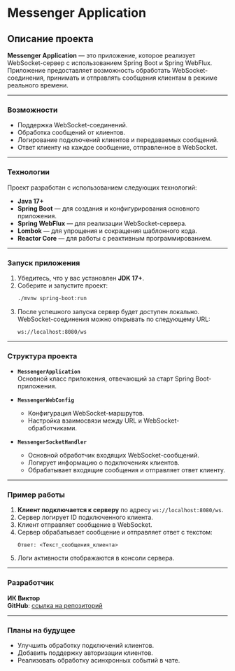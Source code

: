 # Messenger Application

## Описание проекта

**Messenger Application** — это приложение, которое реализует WebSocket-сервер с использованием Spring Boot и Spring WebFlux. Приложение предоставляет возможность обработать WebSocket-соединения, принимать и отправлять сообщения клиентам в режиме реального времени.

---

### Возможности

- Поддержка WebSocket-соединений.
- Обработка сообщений от клиентов.
- Логирование подключений клиентов и передаваемых сообщений.
- Ответ клиенту на каждое сообщение, отправленное в WebSocket.

---

### Технологии

Проект разработан с использованием следующих технологий:

- **Java 17+**
- **Spring Boot** — для создания и конфигурирования основного приложения.
- **Spring WebFlux** — для реализации WebSocket-сервера.
- **Lombok** — для упрощения и сокращения шаблонного кода.
- **Reactor Core** — для работы с реактивным программированием.

---

### Запуск приложения

1. Убедитесь, что у вас установлен **JDK 17+**.
2. Соберите и запустите проект:
   ```bash
   ./mvnw spring-boot:run
   ```
3. После успешного запуска сервер будет доступен локально. WebSocket-соединения можно открывать по следующему URL:
   ```
   ws://localhost:8080/ws
   ```

---

### Структура проекта

- **`MessengerApplication`**  
  Основной класс приложения, отвечающий за старт Spring Boot-приложения.
  
- **`MessengerWebConfig`**
  - Конфигурация WebSocket-маршрутов.
  - Настройка взаимосвязи между URL и WebSocket-обработчиками.
  
- **`MessengerSocketHandler`**
  - Основной обработчик входящих WebSocket-сообщений.
  - Логирует информацию о подключениях клиентов.
  - Обрабатывает входящие сообщения и отправляет ответ клиенту.

---

### Пример работы

1. **Клиент подключается к серверу** по адресу `ws://localhost:8080/ws`.
2. Сервер логирует ID подключенного клиента.
3. Клиент отправляет сообщение в WebSocket.
4. Сервер обрабатывает сообщение и отправляет ответ с текстом:  
   ```
   Ответ: <Текст_сообщения_клиента>
   ```
5. Логи активности отображаются в консоли сервера.

---

### Разработчик
**ИК Виктор**  
**GitHub**: [ссылка на репозиторий](https://github.com/your-repository)

---

### Планы на будущее

- Улучшить обработку подключений клиентов.
- Добавить поддержку авторизации клиентов.
- Реализовать обработку асинхронных событий в чате.